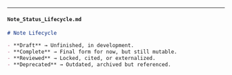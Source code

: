 
---

#### `Note_Status_Lifecycle.md`

```markdown
# Note Lifecycle

- **Draft** → Unfinished, in development.
- **Complete** → Final form for now, but still mutable.
- **Reviewed** → Locked, cited, or externalized.
- **Deprecated** → Outdated, archived but referenced.
